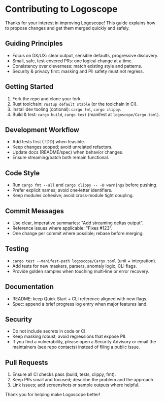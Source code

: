 Contributing to Logoscope
=========================

Thanks for your interest in improving Logoscope! This guide explains how to propose changes and get them merged quickly and safely.

Guiding Principles
------------------

- Focus on DX/UX: clear output, sensible defaults, progressive discovery.
- Small, safe, test‑covered PRs: one logical change at a time.
- Consistency over cleverness: match existing style and patterns.
- Security & privacy first: masking and PII safety must not regress.

Getting Started
---------------

1. Fork the repo and clone your fork.
2. Rust toolchain: `rustup default stable` (or the toolchain in CI).
3. Install dev tooling (optional): `cargo fmt`, `cargo clippy`.
4. Build & test: `cargo build`, `cargo test` (manifest at `logoscope/Cargo.toml`).

Development Workflow
--------------------

- Add tests first (TDD) when feasible.
- Keep changes scoped; avoid unrelated refactors.
- Update docs (README/spec) when behavior changes.
- Ensure streaming/batch both remain functional.

Code Style
----------

- Run `cargo fmt --all` and `cargo clippy -- -D warnings` before pushing.
- Prefer explicit names; avoid one‑letter identifiers.
- Keep modules cohesive; avoid cross‑module tight coupling.

Commit Messages
---------------

- Use clear, imperative summaries: "Add streaming deltas output".
- Reference issues where applicable: "Fixes #123".
- One change per commit where possible; rebase before merging.

Testing
-------

- `cargo test --manifest-path logoscope/Cargo.toml` (unit + integration).
- Add tests for new maskers, parsers, anomaly logic, CLI flags.
- Provide golden samples when touching multi‑line or error recovery.

Documentation
-------------

- README: keep Quick Start + CLI reference aligned with new flags.
- Spec: append a brief progress log entry when major features land.

Security
--------

- Do not include secrets in code or CI.
- Keep masking robust; avoid regressions that expose PII.
- If you find a vulnerability, please open a Security Advisory or email the maintainers (see repo contacts) instead of filing a public issue.

Pull Requests
-------------

1. Ensure all CI checks pass (build, tests, clippy, fmt).
2. Keep PRs small and focused; describe the problem and the approach.
3. Link issues; add screenshots or sample outputs where helpful.

Thank you for helping make Logoscope better!

